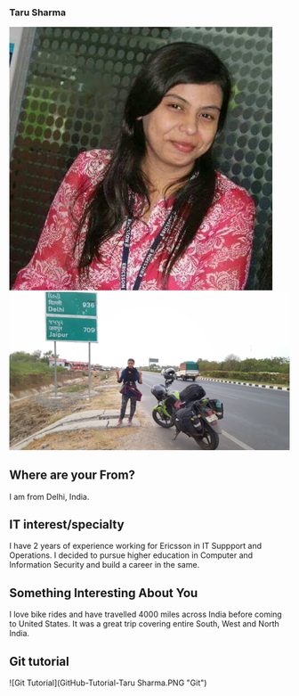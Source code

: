 ### Taru Sharma                                                                                                                                   
![](FB_IMG_1523342663545.jpg)                                                                                                              
![](20180607_192427.jpg "Me")
                                                                                                                                            
 ## Where are your From?
 I am from Delhi, India.                                                                                                                         
 
 ## IT interest/specialty
 I have 2 years of experience working for Ericsson in IT Suppport and Operations. I decided to pursue higher education in Computer and Information Security and build a career in the same.                                                                                        
 ## Something Interesting About You
 I love bike rides and have travelled 4000 miles across India before coming to United States. It was a great trip covering entire South, West and North India.                                                                                                                                      
 ## Git tutorial
![Git Tutorial](GitHub-Tutorial-Taru Sharma.PNG "Git")
